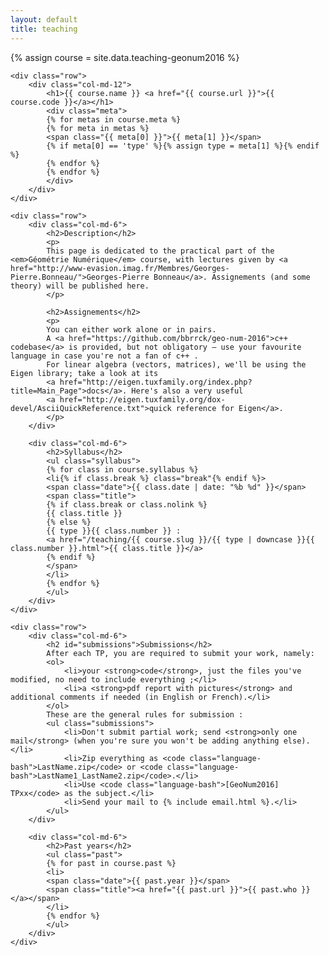 ```yaml
---
layout: default
title: teaching
---
```

{% assign course = site.data.teaching-geonum2016 %}

<article class="single course page">
    
    <div class="row">
        <div class="col-md-12">
            <h1>{{ course.name }} <a href="{{ course.url }}">{{ course.code }}</a></h1>
            <div class="meta">
            {% for metas in course.meta %}
            {% for meta in metas %}
            <span class="{{ meta[0] }}">{{ meta[1] }}</span>
            {% if meta[0] == 'type' %}{% assign type = meta[1] %}{% endif %}
            {% endfor %}
            {% endfor %}
            </div>
        </div>
    </div>
    
    <div class="row">
        <div class="col-md-6">
            <h2>Description</h2>
            <p>
            This page is dedicated to the practical part of the <em>Géométrie Numérique</em> course, with lectures given by <a href="http://www-evasion.imag.fr/Membres/Georges-Pierre.Bonneau/">Georges-Pierre Bonneau</a>. Assignements (and some theory) will be published here.
            </p>

            <h2>Assignements</h2>
            <p>
            You can either work alone or in pairs.
            A <a href="https://github.com/bbrrck/geo-num-2016">c++ codebase</a> is provided, but not obligatory – use your favourite language in case you're not a fan of c++ .
            For linear algebra (vectors, matrices), we'll be using the Eigen library; take a look at its 
            <a href="http://eigen.tuxfamily.org/index.php?title=Main_Page">docs</a>. Here's also a very useful
            <a href="http://eigen.tuxfamily.org/dox-devel/AsciiQuickReference.txt">quick reference for Eigen</a>.
            </p>
        </div>

        <div class="col-md-6">
            <h2>Syllabus</h2>
            <ul class="syllabus">
            {% for class in course.syllabus %}
            <li{% if class.break %} class="break"{% endif %}>
            <span class="date">{{ class.date | date: "%b %d" }}</span>
            <span class="title">
            {% if class.break or class.nolink %}
            {{ class.title }}
            {% else %}
            {{ type }}{{ class.number }} :
            <a href="/teaching/{{ course.slug }}/{{ type | downcase }}{{ class.number }}.html">{{ class.title }}</a>
            {% endif %}
            </span>
            </li>
            {% endfor %}
            </ul>
        </div>
    </div>
    
    <div class="row">
        <div class="col-md-6">
            <h2 id="submissions">Submissions</h2>
            After each TP, you are required to submit your work, namely:
            <ol>
                <li>your <strong>code</strong>, just the files you've modified, no need to include everything ;</li>
                <li>a <strong>pdf report with pictures</strong> and additional comments if needed (in English or French).</li>
            </ol>
            These are the general rules for submission :
            <ul class="submissions">
                <li>Don't submit partial work; send <strong>only one mail</strong> (when you're sure you won't be adding anything else).</li>
                <li>Zip everything as <code class="language-bash">LastName.zip</code> or <code class="language-bash">LastName1_LastName2.zip</code>.</li>
                <li>Use <code class="language-bash">[GeoNum2016] TPxx</code> as the subject.</li>
                <li>Send your mail to {% include email.html %}.</li>
            </ul>
        </div>
        
        <div class="col-md-6">
            <h2>Past years</h2>
            <ul class="past">
            {% for past in course.past %}
            <li>
            <span class="date">{{ past.year }}</span> 
            <span class="title"><a href="{{ past.url }}">{{ past.who }}</a></span>
            </li>
            {% endfor %}
            </ul>
        </div>
    </div>
</article>
